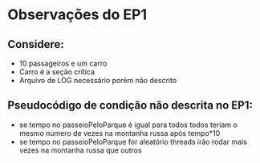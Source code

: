 # Observações do EP1

## Considere:
* 10 passageiros e um carro 
* Carro é a seção crítica
* Arquivo de LOG necessário porém não descrito

## Pseudocódigo de condição não descrita no EP1:
* se tempo no passeioPeloParque é igual para todos
todos teriam o mesmo numero de vezes na montanha russa após tempo*10
* se tempo no passeioPeloParque for aleatório
threads irão rodar mais vezes na montanha russa que outros
